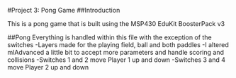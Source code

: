 #Project 3: Pong Game
##Introduction

This is a pong game that is built using the MSP430 EduKit BoosterPack v3

##Pong
Everything is handled within this file with the exception of the switches
    -Layers made for the playing field, ball and both paddles
    -I altered mlAdvanced a little bit to accept more parameters and handle scoring and collisions
    -Switches 1 and 2 move Player 1 up and down
    -Switches 3 and 4 move Player 2 up and down

